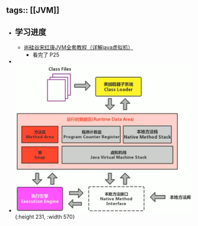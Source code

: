 tags:: [[JVM]]
---

- ## 学习进度
	- [尚硅谷宋红康JVM全套教程（详解java虚拟机）](https://www.bilibili.com/video/BV1PJ411n7xZ?p=5&vd_source=f1fbb083ddef12dcff3388779faac201)
		- 看完了 P25
-
- ![image.png](../assets/image_1719575753960_0.png){:height 231, :width 570}